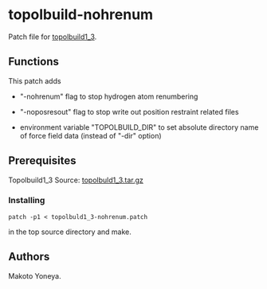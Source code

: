 # topolbuild-nohrenum

Patch file for [topolbuild1_3][1].

## Functions

This patch adds

- "-nohrenum" flag to stop hydrogen atom renumbering

- "-noposresout" flag to stop write out position restraint related files

- environment variable "TOPOLBUILD_DIR" to set absolute directory name of force field data (instead of "-dir" option)

## Prerequisites

Topolbuild1_3 Source: [topolbuld1_3.tar.gz][2]

### Installing

`patch -p1 < topolbuld1_3-nohrenum.patch`

in the top source directory and make.

## Authors

Makoto Yoneya.

[1]: http://www.gromacs.org/Downloads/User_contributions/Other_software
[2]: http://www.gromacs.org/@api/deki/files/93/=topolbuild1_3.tgz
